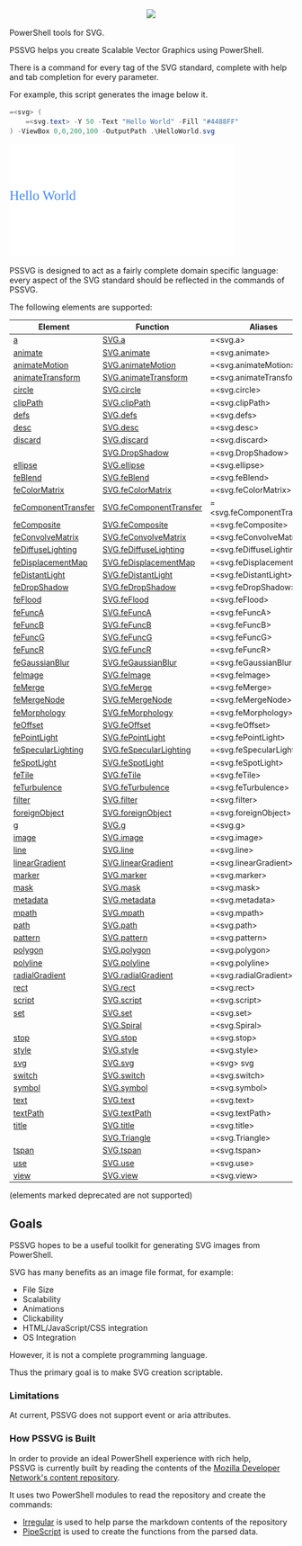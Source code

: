 <div align='center'>
<img src='Assets/PSSVG.svg' />
</div>

PowerShell tools for SVG.

PSSVG helps you create Scalable Vector Graphics using PowerShell.


There is a command for every tag of the SVG standard, complete with help and tab completion for every parameter.


For example, this script generates the image below it.

~~~PowerShell
=<svg> (
    =<svg.text> -Y 50 -Text "Hello World" -Fill "#4488FF"
) -ViewBox 0,0,200,100 -OutputPath .\HelloWorld.svg
~~~
![HelloWorld](HelloWorld.svg)

PSSVG is designed to act as a fairly complete domain specific language:  every aspect of the SVG standard should be reflected in the commands of PSSVG.

The following elements are supported:


|Element                                               |Function                                              |Aliases                         |
|------------------------------------------------------|------------------------------------------------------|--------------------------------|
|[a](docs/SVG.a.md)                                    |[SVG.a](SVG.a.ps1)                                    |=&lt;svg.a&gt;                  |
|[animate](docs/SVG.animate.md)                        |[SVG.animate](SVG.animate.ps1)                        |=&lt;svg.animate&gt;            |
|[animateMotion](docs/SVG.animateMotion.md)            |[SVG.animateMotion](SVG.animateMotion.ps1)            |=&lt;svg.animateMotion&gt;      |
|[animateTransform](docs/SVG.animateTransform.md)      |[SVG.animateTransform](SVG.animateTransform.ps1)      |=&lt;svg.animateTransform&gt;   |
|[circle](docs/SVG.circle.md)                          |[SVG.circle](SVG.circle.ps1)                          |=&lt;svg.circle&gt;             |
|[clipPath](docs/SVG.clipPath.md)                      |[SVG.clipPath](SVG.clipPath.ps1)                      |=&lt;svg.clipPath&gt;           |
|[defs](docs/SVG.defs.md)                              |[SVG.defs](SVG.defs.ps1)                              |=&lt;svg.defs&gt;               |
|[desc](docs/SVG.desc.md)                              |[SVG.desc](SVG.desc.ps1)                              |=&lt;svg.desc&gt;               |
|[discard](docs/SVG.discard.md)                        |[SVG.discard](SVG.discard.ps1)                        |=&lt;svg.discard&gt;            |
|[](docs/SVG.DropShadow.md)                            |[SVG.DropShadow](SVG.DropShadow.ps1)                  |=&lt;svg.DropShadow&gt;         |
|[ellipse](docs/SVG.ellipse.md)                        |[SVG.ellipse](SVG.ellipse.ps1)                        |=&lt;svg.ellipse&gt;            |
|[feBlend](docs/SVG.feBlend.md)                        |[SVG.feBlend](SVG.feBlend.ps1)                        |=&lt;svg.feBlend&gt;            |
|[feColorMatrix](docs/SVG.feColorMatrix.md)            |[SVG.feColorMatrix](SVG.feColorMatrix.ps1)            |=&lt;svg.feColorMatrix&gt;      |
|[feComponentTransfer](docs/SVG.feComponentTransfer.md)|[SVG.feComponentTransfer](SVG.feComponentTransfer.ps1)|=&lt;svg.feComponentTransfer&gt;|
|[feComposite](docs/SVG.feComposite.md)                |[SVG.feComposite](SVG.feComposite.ps1)                |=&lt;svg.feComposite&gt;        |
|[feConvolveMatrix](docs/SVG.feConvolveMatrix.md)      |[SVG.feConvolveMatrix](SVG.feConvolveMatrix.ps1)      |=&lt;svg.feConvolveMatrix&gt;   |
|[feDiffuseLighting](docs/SVG.feDiffuseLighting.md)    |[SVG.feDiffuseLighting](SVG.feDiffuseLighting.ps1)    |=&lt;svg.feDiffuseLighting&gt;  |
|[feDisplacementMap](docs/SVG.feDisplacementMap.md)    |[SVG.feDisplacementMap](SVG.feDisplacementMap.ps1)    |=&lt;svg.feDisplacementMap&gt;  |
|[feDistantLight](docs/SVG.feDistantLight.md)          |[SVG.feDistantLight](SVG.feDistantLight.ps1)          |=&lt;svg.feDistantLight&gt;     |
|[feDropShadow](docs/SVG.feDropShadow.md)              |[SVG.feDropShadow](SVG.feDropShadow.ps1)              |=&lt;svg.feDropShadow&gt;       |
|[feFlood](docs/SVG.feFlood.md)                        |[SVG.feFlood](SVG.feFlood.ps1)                        |=&lt;svg.feFlood&gt;            |
|[feFuncA](docs/SVG.feFuncA.md)                        |[SVG.feFuncA](SVG.feFuncA.ps1)                        |=&lt;svg.feFuncA&gt;            |
|[feFuncB](docs/SVG.feFuncB.md)                        |[SVG.feFuncB](SVG.feFuncB.ps1)                        |=&lt;svg.feFuncB&gt;            |
|[feFuncG](docs/SVG.feFuncG.md)                        |[SVG.feFuncG](SVG.feFuncG.ps1)                        |=&lt;svg.feFuncG&gt;            |
|[feFuncR](docs/SVG.feFuncR.md)                        |[SVG.feFuncR](SVG.feFuncR.ps1)                        |=&lt;svg.feFuncR&gt;            |
|[feGaussianBlur](docs/SVG.feGaussianBlur.md)          |[SVG.feGaussianBlur](SVG.feGaussianBlur.ps1)          |=&lt;svg.feGaussianBlur&gt;     |
|[feImage](docs/SVG.feImage.md)                        |[SVG.feImage](SVG.feImage.ps1)                        |=&lt;svg.feImage&gt;            |
|[feMerge](docs/SVG.feMerge.md)                        |[SVG.feMerge](SVG.feMerge.ps1)                        |=&lt;svg.feMerge&gt;            |
|[feMergeNode](docs/SVG.feMergeNode.md)                |[SVG.feMergeNode](SVG.feMergeNode.ps1)                |=&lt;svg.feMergeNode&gt;        |
|[feMorphology](docs/SVG.feMorphology.md)              |[SVG.feMorphology](SVG.feMorphology.ps1)              |=&lt;svg.feMorphology&gt;       |
|[feOffset](docs/SVG.feOffset.md)                      |[SVG.feOffset](SVG.feOffset.ps1)                      |=&lt;svg.feOffset&gt;           |
|[fePointLight](docs/SVG.fePointLight.md)              |[SVG.fePointLight](SVG.fePointLight.ps1)              |=&lt;svg.fePointLight&gt;       |
|[feSpecularLighting](docs/SVG.feSpecularLighting.md)  |[SVG.feSpecularLighting](SVG.feSpecularLighting.ps1)  |=&lt;svg.feSpecularLighting&gt; |
|[feSpotLight](docs/SVG.feSpotLight.md)                |[SVG.feSpotLight](SVG.feSpotLight.ps1)                |=&lt;svg.feSpotLight&gt;        |
|[feTile](docs/SVG.feTile.md)                          |[SVG.feTile](SVG.feTile.ps1)                          |=&lt;svg.feTile&gt;             |
|[feTurbulence](docs/SVG.feTurbulence.md)              |[SVG.feTurbulence](SVG.feTurbulence.ps1)              |=&lt;svg.feTurbulence&gt;       |
|[filter](docs/SVG.filter.md)                          |[SVG.filter](SVG.filter.ps1)                          |=&lt;svg.filter&gt;             |
|[foreignObject](docs/SVG.foreignObject.md)            |[SVG.foreignObject](SVG.foreignObject.ps1)            |=&lt;svg.foreignObject&gt;      |
|[g](docs/SVG.g.md)                                    |[SVG.g](SVG.g.ps1)                                    |=&lt;svg.g&gt;                  |
|[image](docs/SVG.image.md)                            |[SVG.image](SVG.image.ps1)                            |=&lt;svg.image&gt;              |
|[line](docs/SVG.line.md)                              |[SVG.line](SVG.line.ps1)                              |=&lt;svg.line&gt;               |
|[linearGradient](docs/SVG.linearGradient.md)          |[SVG.linearGradient](SVG.linearGradient.ps1)          |=&lt;svg.linearGradient&gt;     |
|[marker](docs/SVG.marker.md)                          |[SVG.marker](SVG.marker.ps1)                          |=&lt;svg.marker&gt;             |
|[mask](docs/SVG.mask.md)                              |[SVG.mask](SVG.mask.ps1)                              |=&lt;svg.mask&gt;               |
|[metadata](docs/SVG.metadata.md)                      |[SVG.metadata](SVG.metadata.ps1)                      |=&lt;svg.metadata&gt;           |
|[mpath](docs/SVG.mpath.md)                            |[SVG.mpath](SVG.mpath.ps1)                            |=&lt;svg.mpath&gt;              |
|[path](docs/SVG.path.md)                              |[SVG.path](SVG.path.ps1)                              |=&lt;svg.path&gt;               |
|[pattern](docs/SVG.pattern.md)                        |[SVG.pattern](SVG.pattern.ps1)                        |=&lt;svg.pattern&gt;            |
|[polygon](docs/SVG.polygon.md)                        |[SVG.polygon](SVG.polygon.ps1)                        |=&lt;svg.polygon&gt;            |
|[polyline](docs/SVG.polyline.md)                      |[SVG.polyline](SVG.polyline.ps1)                      |=&lt;svg.polyline&gt;           |
|[radialGradient](docs/SVG.radialGradient.md)          |[SVG.radialGradient](SVG.radialGradient.ps1)          |=&lt;svg.radialGradient&gt;     |
|[rect](docs/SVG.rect.md)                              |[SVG.rect](SVG.rect.ps1)                              |=&lt;svg.rect&gt;               |
|[script](docs/SVG.script.md)                          |[SVG.script](SVG.script.ps1)                          |=&lt;svg.script&gt;             |
|[set](docs/SVG.set.md)                                |[SVG.set](SVG.set.ps1)                                |=&lt;svg.set&gt;                |
|[](docs/SVG.Spiral.md)                                |[SVG.Spiral](SVG.Spiral.ps1)                          |=&lt;svg.Spiral&gt;             |
|[stop](docs/SVG.stop.md)                              |[SVG.stop](SVG.stop.ps1)                              |=&lt;svg.stop&gt;               |
|[style](docs/SVG.style.md)                            |[SVG.style](SVG.style.ps1)                            |=&lt;svg.style&gt;              |
|[svg](docs/SVG.svg.md)                                |[SVG.svg](SVG.svg.ps1)                                |=&lt;svg&gt; svg                |
|[switch](docs/SVG.switch.md)                          |[SVG.switch](SVG.switch.ps1)                          |=&lt;svg.switch&gt;             |
|[symbol](docs/SVG.symbol.md)                          |[SVG.symbol](SVG.symbol.ps1)                          |=&lt;svg.symbol&gt;             |
|[text](docs/SVG.text.md)                              |[SVG.text](SVG.text.ps1)                              |=&lt;svg.text&gt;               |
|[textPath](docs/SVG.textPath.md)                      |[SVG.textPath](SVG.textPath.ps1)                      |=&lt;svg.textPath&gt;           |
|[title](docs/SVG.title.md)                            |[SVG.title](SVG.title.ps1)                            |=&lt;svg.title&gt;              |
|[](docs/SVG.Triangle.md)                              |[SVG.Triangle](SVG.Triangle.ps1)                      |=&lt;svg.Triangle&gt;           |
|[tspan](docs/SVG.tspan.md)                            |[SVG.tspan](SVG.tspan.ps1)                            |=&lt;svg.tspan&gt;              |
|[use](docs/SVG.use.md)                                |[SVG.use](SVG.use.ps1)                                |=&lt;svg.use&gt;                |
|[view](docs/SVG.view.md)                              |[SVG.view](SVG.view.ps1)                              |=&lt;svg.view&gt;               |



(elements marked deprecated are not supported)

## Goals

PSSVG hopes to be a useful toolkit for generating SVG images from PowerShell.

SVG has many benefits as an image file format, for example:
* File Size
* Scalability
* Animations
* Clickability
* HTML/JavaScript/CSS integration
* OS Integration

However, it is not a complete programming language.

Thus the primary goal is to make SVG creation scriptable.

### Limitations 

At current, PSSVG does not support event or aria attributes.

### How PSSVG is Built

In order to provide an ideal PowerShell experience with rich help,  
PSSVG is currently built by reading the contents of the [Mozilla Developer Network's content repository](https://github.com/mdn/content).

It uses two PowerShell modules to read the repository and create the commands:

* [Irregular](https://github.com/StartAutomating/Irregular) is used to help parse the markdown contents of the repository
* [PipeScript](https://github.com/StartAutomating/PipeScript) is used to create the functions from the parsed data.




